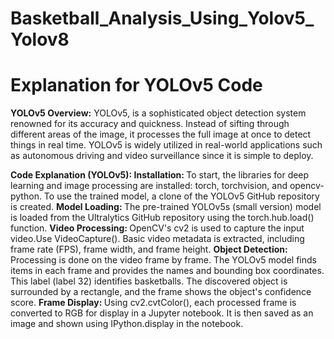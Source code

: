 # Basketball_Analysis_Using_Yolov5_Yolov8

# Explanation for YOLOv5 Code

<b>YOLOv5 Overview:</b> YOLOv5, is a sophisticated object detection system renowned for its accuracy and quickness. Instead of sifting through different areas of the image, it processes the full image at once to detect things in real time. YOLOv5 is widely utilized in real-world applications such as autonomous driving and video surveillance since it is simple to deploy.

<b>Code Explanation (YOLOv5): </b>
<b>Installation: </b> 
To start, the libraries for deep learning and image processing are installed: torch, torchvision, and opencv-python. To use the trained model, a clone of the YOLOv5 GitHub repository is created.
<b>Model Loading: </b>
The pre-trained YOLOv5s (small version) model is loaded from the Ultralytics GitHub repository using the torch.hub.load() function.
<b>Video Processing: </b>
OpenCV's cv2 is used to capture the input video.Use VideoCapture(). Basic video metadata is extracted, including frame rate (FPS), frame width, and frame height.
<b>Object Detection: </b>
Processing is done on the video frame by frame. The YOLOv5 model finds items in each frame and provides the names and bounding box coordinates. This label (label 32) identifies basketballs. The discovered object is surrounded by a rectangle, and the frame shows the object's confidence score.
<b>Frame Display: </b>
Using cv2.cvtColor(), each processed frame is converted to RGB for display in a Jupyter notebook. It is then saved as an image and shown using IPython.display in the notebook.
